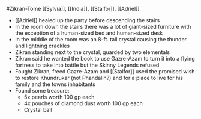 #Zikran-Tome 
[[Sylvia]], [[India]], [[Stalfor]], [[Adriel]]

- [[Adriel]] healed up the party before descending the stairs
- In the room down the stairs there was a lot of giant-sized furniture with the exception of a human-sized bed and human-sized desk
- In the middle of the room was an 8-ft. tall crystal causing the thunder and lightning crackles
- Zikran standing next to the crystal, guarded by two elementals
- Zikran said he wanted the book to use Gazre-Azam to turn it into a flying fortress to take into battle but the Skinny Legends refused
- Fought Zikran, freed Gazre-Azam and [[Stalfor]] used the promised wish to restore Khundrukar (not Phandalin?) and for a place to live for his family and the towns inhabitants
- Found some treasure:
	- 5x pearls worth 100 gp each
	- 4x pouches of diamond dust worth 100 gp each
	- Crystal ball